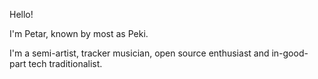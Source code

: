 Hello!

I'm Petar, known by most as Peki.

I'm a
semi-artist,
tracker musician,
open source enthusiast and
in-good-part tech traditionalist.